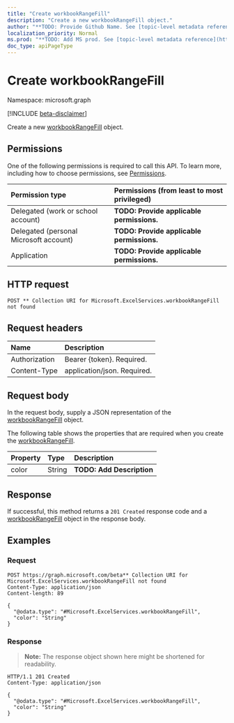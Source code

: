 ```yaml
---
title: "Create workbookRangeFill"
description: "Create a new workbookRangeFill object."
author: "**TODO: Provide Github Name. See [topic-level metadata reference](https://msgo.azurewebsites.net/add/document/guidelines/metadata.html#topic-level-metadata)**"
localization_priority: Normal
ms.prod: "**TODO: Add MS prod. See [topic-level metadata reference](https://msgo.azurewebsites.net/add/document/guidelines/metadata.html#topic-level-metadata)**"
doc_type: apiPageType
---
```


# Create workbookRangeFill
Namespace: microsoft.graph

[!INCLUDE [beta-disclaimer](../../includes/beta-disclaimer.md)]

Create a new [workbookRangeFill](../resources/workbookrangefill.md) object.

## Permissions
One of the following permissions is required to call this API. To learn more, including how to choose permissions, see [Permissions](/graph/permissions-reference).

|Permission type|Permissions (from least to most privileged)|
|:---|:---|
|Delegated (work or school account)|**TODO: Provide applicable permissions.**|
|Delegated (personal Microsoft account)|**TODO: Provide applicable permissions.**|
|Application|**TODO: Provide applicable permissions.**|

## HTTP request

<!-- {
  "blockType": "ignored"
}
-->
``` http
POST ** Collection URI for Microsoft.ExcelServices.workbookRangeFill not found
```

## Request headers
|Name|Description|
|:---|:---|
|Authorization|Bearer {token}. Required.|
|Content-Type|application/json. Required.|

## Request body
In the request body, supply a JSON representation of the [workbookRangeFill](../resources/workbookrangefill.md) object.

The following table shows the properties that are required when you create the [workbookRangeFill](../resources/workbookrangefill.md).

|Property|Type|Description|
|:---|:---|:---|
|color|String|**TODO: Add Description**|



## Response

If successful, this method returns a `201 Created` response code and a [workbookRangeFill](../resources/workbookrangefill.md) object in the response body.

## Examples

### Request
<!-- {
  "blockType": "request",
  "name": "create_workbookrangefill_from_"
}
-->
``` http
POST https://graph.microsoft.com/beta** Collection URI for Microsoft.ExcelServices.workbookRangeFill not found
Content-Type: application/json
Content-length: 89

{
  "@odata.type": "#Microsoft.ExcelServices.workbookRangeFill",
  "color": "String"
}
```


### Response
>**Note:** The response object shown here might be shortened for readability.
<!-- {
  "blockType": "response",
  "truncated": true,
  "@odata.type": "Microsoft.ExcelServices.workbookRangeFill"
}
-->
``` http
HTTP/1.1 201 Created
Content-Type: application/json

{
  "@odata.type": "#Microsoft.ExcelServices.workbookRangeFill",
  "color": "String"
}
```

